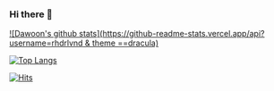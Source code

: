 ### Hi there 👋

[![Dawoon's github stats](https://github-readme-stats.vercel.app/api?username=rhdrlvnd & theme ==dracula)](https://github.com/anuraghazra/github-readme-stats)

[![Top Langs](https://github-readme-stats.vercel.app/api/top-langs/?username=rhdrlvnd&layout=default,c%2B%2B)](https://github.com/anuraghazra/github-readme-stats)

[![Hits](https://hits.seeyoufarm.com/api/count/incr/badge.svg?url=https%3A%2F%2Fgithub.com%2Frhdrlvnd&count_bg=%237387FF&title_bg=%23766D6D&icon=nintendoswitch.svg&icon_color=%23FFA5A5&title=hits&edge_flat=false)](https://hits.seeyoufarm.com)

<!--
**rhdrlvnd/rhdrlvnd** is a ✨ _special_ ✨ repository because its `README.md` (this file) appears on your GitHub profile.

Here are some ideas to get you started:

- 🔭 I’m currently working on ...
- 🌱 I’m currently learning ...
- 👯 I’m looking to collaborate on ...
- 🤔 I’m looking for help with ...
- 💬 Ask me about ...
- 📫 How to reach me: ...
- 😄 Pronouns: ...
- ⚡ Fun fact: ...
-->

